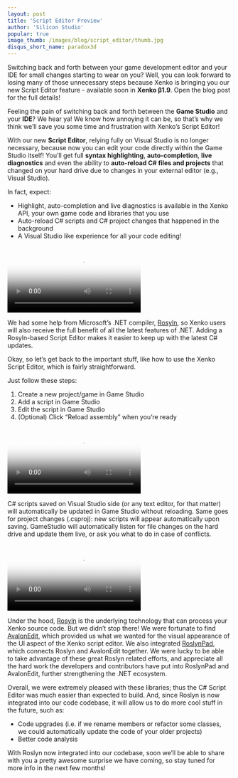```yaml
---
layout: post
title: 'Script Editor Preview'
author: 'Silicon Studio'
popular: true
image_thumb: /images/blog/script_editor/thumb.jpg
disqus_short_name: paradox3d
---
```


Switching back and forth between your game development editor and your IDE for small changes starting to wear on you? Well, you can look forward to losing many of those unnecessary steps because Xenko is bringing you our new Script Editor feature - available soon in **Xenko β1.9**. Open the blog post for the full details!

<!--more-->


Feeling the pain of switching back and forth between the **Game Studio** and your **IDE**? We hear ya! We know how annoying it can be, so that’s why we think we’ll save you some time and frustration with Xenko’s Script Editor! 


With our new **Script Editor**, relying fully on Visual Studio is no longer necessary, because now you can edit your code directly within the Game Studio itself! You’ll get full **syntax highlighting**, **auto-completion**, **live diagnostics** and even the ability to **auto-reload C# files and projects** that changed on your hard drive due to changes in your external editor (e.g., Visual Studio).


In fact, expect:

* Highlight, auto-completion and live diagnostics is available in the Xenko API, your own game code and libraries that you use
* Auto-reload C# scripts and C# project changes that happened in the background
* A Visual Studio like experience for all your code editing!

<p>
  <div class="embed-responsive-anyratio"><div class="video-play-button"></div>
	<video autoplay loop class="responsive-video" poster="../../images/blog/script_editor/code_completion.jpg" onplay="feature_video_onplay(event)" onpause="feature_video_onpause(event)">
	   <source src="../../images/blog/script_editor/code_completion.mp4" type="video/mp4">
	</video>
  </div>
</p>

We had some help from Microsoft’s .NET compiler, [Rosyln](https://github.com/dotnet/roslyn), so Xenko users will also receive the full benefit of all the latest features of .NET. Adding a Rosyln-based Script Editor makes it easier to keep up with the latest C# updates.

Okay, so let’s get back to the important stuff, like how to use the Xenko Script Editor, which is fairly straightforward. 

Just follow these steps:

1. Create a new project/game in Game Studio
2. Add a script in Game Studio
3. Edit the script in Game Studio
4. (Optional) Click “Reload assembly” when you’re ready

<p>
  <div class="embed-responsive-anyratio"><div class="video-play-button"></div>
	<video autoplay loop class="responsive-video" poster="../../images/blog/script_editor/create_script_gamestudio.jpg" onplay="feature_video_onplay(event)" onpause="feature_video_onpause(event)">
	   <source src="../../images/blog/script_editor/create_script_gamestudio.mp4" type="video/mp4">
	</video>
  </div>
</p>

C# scripts saved on Visual Studio side (or any text editor, for that matter) will automatically be updated in Game Studio without reloading. Same goes for project changes (.csproj): new scripts will appear automatically upon saving. GameStudio will automatically listen for file changes on the hard drive and update them live, or ask you what to do in case of conflicts.

<p>
  <div class="embed-responsive-anyratio"><div class="video-play-button"></div>
	<video autoplay loop class="responsive-video" poster="../../images/blog/script_editor/external_changes.jpg" onplay="feature_video_onplay(event)" onpause="feature_video_onpause(event)">
	   <source src="../../images/blog/script_editor/external_changes.mp4" type="video/mp4">
	</video>
  </div>
</p>

Under the hood, [Rosyln](https://github.com/dotnet/roslyn) is the underlying technology that can process your Xenko source code. But we didn’t stop there! We were fortunate to find [AvalonEdit](http://avalonedit.net/), which provided us what we wanted for the visual appearance of the UI aspect of the Xenko script editor. We also integrated [RoslynPad](https://roslynpad.net/), which connects Roslyn and AvalonEdit together. We were lucky to be able to take advantage of these great Roslyn related efforts, and appreciate all the hard work the developers and contributors have put into RoslynPad and AvalonEdit, further strengthening the .NET ecosystem.


Overall, we were extremely pleased with these libraries; thus the C# Script Editor was much easier than expected to build. And, since Roslyn is now integrated into our code codebase, it will allow us to do more cool stuff in the future, such as:

* Code upgrades (i.e. if we rename members or refactor some classes, we could automatically update the code of your older projects)
* Better code analysis

With Roslyn now integrated into our codebase, soon we’ll be able to share with you a pretty awesome surprise we have coming, so stay tuned for more info in the next few months!
